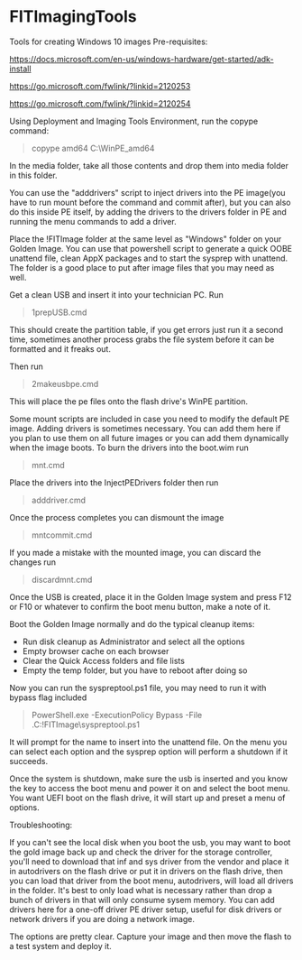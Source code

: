 # FITImagingTools
 Tools for creating Windows 10 images
Pre-requisites:

https://docs.microsoft.com/en-us/windows-hardware/get-started/adk-install

https://go.microsoft.com/fwlink/?linkid=2120253

https://go.microsoft.com/fwlink/?linkid=2120254


Using Deployment and Imaging Tools Environment, run the copype command:
> copype amd64 C:\WinPE_amd64


In the media folder, take all those contents and drop them into media folder in this folder.


You can use the "adddrivers" script to inject drivers into the PE image(you have to run mount before the command and commit after), but you can also do this inside PE itself,
by adding the drivers to the drivers folder in PE and running the menu commands to add a driver.


Place the !FITImage folder at the same level as "Windows" folder on your Golden Image.
You can use that powershell script to generate a quick OOBE unattend file, clean AppX packages and to start the sysprep with unattend.
The folder is a good place to put after image files that you may need as well.


Get a clean USB and insert it into your technician PC.
Run 
> 1prepUSB.cmd


This should create the partition table, if you get errors just run it a second time, sometimes another process grabs the file system before it can be formatted and it freaks out.


Then run 
> 2makeusbpe.cmd


This will place the pe files onto the flash drive's WinPE partition.


Some mount scripts are included in case you need to modify the default PE image.
Adding drivers is sometimes necessary. You can add them here if you plan to use them on all future images or you can add them dynamically when the image boots.
To burn the drivers into the boot.wim run
> mnt.cmd


Place the drivers into the InjectPEDrivers folder then run
> adddriver.cmd


Once the process completes you can dismount the image
> mntcommit.cmd


If you made a mistake with the mounted image, you can discard the changes run
> discardmnt.cmd


Once the USB is created, place it in the Golden Image system and press F12 or F10 or whatever to confirm the boot menu button, make a note of it.

Boot the Golden Image normally and do the typical cleanup items:
* Run disk cleanup as Administrator and select all the options
* Empty browser cache on each browser
* Clear the Quick Access folders and file lists
* Empty the temp folder, but you have to reboot after doing so

Now you can run the syspreptool.ps1 file, you may need to run it with bypass flag included
> PowerShell.exe -ExecutionPolicy Bypass -File .C:\!FITImage\syspreptool.ps1


It will prompt for the name to insert into the unattend file. On the menu you can select each option and the sysprep option will perform a shutdown if it succeeds.

Once the system is shutdown, make sure the usb is inserted and you know the key to access the boot menu and power it on and select the boot menu.
You want UEFI boot on the flash drive, it will start up and preset a menu of options.


Troubleshooting:


If you can't see the local disk when you boot the usb, you may want to boot the gold image back up and check the driver for the storage controller, you'll need to download that inf and sys driver from the vendor and place it in autodrivers on the flash drive or put it in drivers on the flash drive, then you can load that driver from the boot menu, autodrivers, will load all drivers in the folder.
It's best to only load what is necessary rather than drop a bunch of drivers in that will only consume sysem memory.
You can add drivers here for a one-off driver PE driver setup, useful for disk drivers or network drivers if you are doing a network image.


The options are pretty clear. Capture your image and then move the flash to a test system and deploy it.
